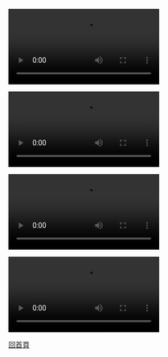





<video src="1735889842882.mp4"></video>



<video src="1735889831619.mp4"></video>



<video src="1735889818436.mp4"></video>



<video src="1735889807831.mp4"></video>


[回首頁](../../README.md)
